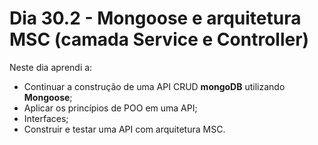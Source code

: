 # Dia 30.2 - Mongoose e arquitetura MSC (camada Service e Controller)

Neste dia aprendi a:

- Continuar a construção de uma API CRUD **mongoDB** utilizando **Mongoose**;
- Aplicar os princípios de POO em uma API;
- Interfaces;
- Construir e testar uma API com arquitetura MSC.
